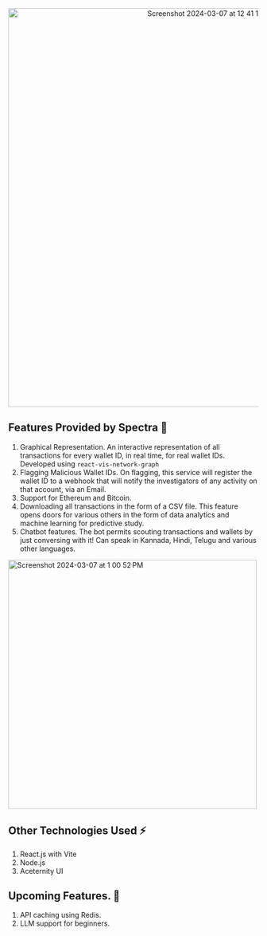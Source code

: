 
<div align="center">
  <img width="800" alt="Screenshot 2024-03-07 at 12 41 13 PM" src="https://github.com/karthik2603-theBrogrammer/Spectra/assets/103726023/937c2fab-094f-49e7-af7b-af6bbb4971ed">
</div>

## Features Provided by Spectra 🎊

1. Graphical Representation.
   An interactive representation of all transactions for every wallet ID, in real time, for real wallet IDs.
   Developed using  `react-vis-network-graph`
2. Flagging Malicious Wallet IDs.
   On flagging, this service will register the wallet ID to a webhook that will notify the investigators of any activity on that account, via an Email.
3. Support for Ethereum and Bitcoin.
4. Downloading all transactions in the form of a CSV file.
   This feature opens doors for various others in the form of data analytics and machine learning for predictive study.
5. Chatbot features.
   The bot permits scouting transactions and wallets by just conversing with it!
   Can speak in Kannada, Hindi, Telugu and various other languages.

<div align="left">
  <img width="500" alt="Screenshot 2024-03-07 at 1 00 52 PM" src="https://github.com/karthik2603-theBrogrammer/Spectra/assets/103726023/89fe1870-d6da-4d07-a858-ada6c5f49706">
</div>

## Other Technologies Used ⚡️
1. React.js with Vite
2. Node.js
3. Aceternity UI

## Upcoming Features. 🔮
1. API caching using Redis.
2. LLM support for beginners.
